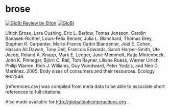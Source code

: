 # brose
[![GloBI Review by Elton](../../actions/workflows/review.yml/badge.svg)](../../actions/workflows/review.yml) [![GloBI](https://api.globalbioticinteractions.org/interaction.svg?accordingTo=globi:globalbioticinteractions/template-dataset)](https://globalbioticinteractions.org/?accordingTo=globi:globalbioticinteractions/template-dataset) 

Ulrich Brose, Lara Cushing, Eric L. Berlow, Tomas Jonsson, Carolin Banasek-Richter, Louis-Felix Bersier, Julia L. Blanchard, Thomas Brey, Stephen R. Carpenter, Marie-France Cattin Blandenier, Joel E. Cohen, Hassan Ali Dawah, Tony Dell, Francois Edwards, Sarah Harper-Smith, Ute Jacob, Roland A. Knapp, Mark E. Ledger, Jane Memmott, Katja Mintenbeck, John K. Pinnegar, Björn C. Rall, Tom Rayner, Liliane Ruess, Werner Ulrich, Philip Warren, Rich J. Williams, Guy Woodward, Peter Yodzis, and Neo D. Martinez. 2005. Body sizes of consumers and their resources. Ecology 86:2546.

[references.csv] was compiled from meta data to be able to associate short references to full citations.

Also made available for http://globalbioticinteractions.org .

